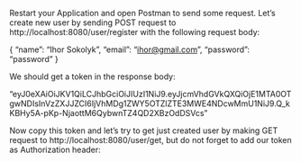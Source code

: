 Restart your Application and open Postman to send some request. Let’s create new user by sending POST request to http://localhost:8080/user/register with the following request body:

{
 “name”: “Ihor Sokolyk”,
 “email”: “ihor@gmail.com”,
 “password”: “password”
}

We should get a token in the response body:

“eyJ0eXAiOiJKV1QiLCJhbGciOiJIUzI1NiJ9.eyJjcmVhdGVkQXQiOjE1MTA0OTgwNDIsInVzZXJJZCI6IjVhMDg1ZWY5OTZlZTE3MWE4NDcwMmU1NiJ9.Q_kKBHy5A-pKp-NjaottM6QybwnTZ4QD2XBzOdDSVcs”

Now copy this token and let’s try to get just created user by making GET request to http://localhost:8080/user/get, but do not forget to add our token as Authorization header:

